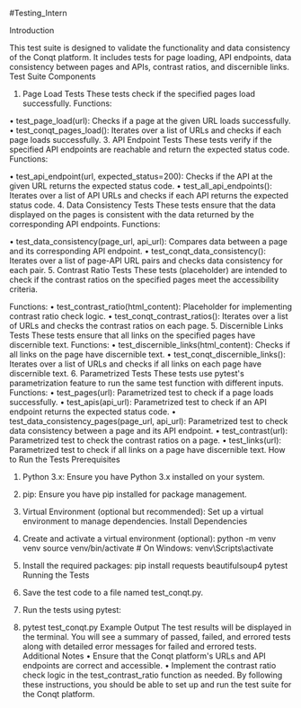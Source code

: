 #Testing_Intern

Introduction

This test suite is designed to validate the functionality and data consistency of the Conqt platform. It includes tests for page loading, API endpoints, data consistency between pages and APIs, contrast ratios, and discernible links.
Test Suite Components
1. Page Load Tests
These tests check if the specified pages load successfully.
Functions:

•	test_page_load(url): Checks if a page at the given URL loads successfully.
•	test_conqt_pages_load(): Iterates over a list of URLs and checks if each page loads successfully.
3. API Endpoint Tests
These tests verify if the specified API endpoints are reachable and return the expected status code.
Functions:

•	test_api_endpoint(url, expected_status=200): Checks if the API at the given URL returns the expected status code.
•	test_all_api_endpoints(): Iterates over a list of API URLs and checks if each API returns the expected status code.
4. Data Consistency Tests
These tests ensure that the data displayed on the pages is consistent with the data returned by the corresponding API endpoints.
Functions:

•	test_data_consistency(page_url, api_url): Compares data between a page and its corresponding API endpoint.
•	test_conqt_data_consistency(): Iterates over a list of page-API URL pairs and checks data consistency for each pair.
5. Contrast Ratio Tests
These tests (placeholder) are intended to check if the contrast ratios on the specified pages meet the accessibility criteria.

Functions:
•	test_contrast_ratio(html_content): Placeholder for implementing contrast ratio check logic.
•	test_conqt_contrast_ratios(): Iterates over a list of URLs and checks the contrast ratios on each page.
5. Discernible Links Tests
These tests ensure that all links on the specified pages have discernible text.
Functions:
•	test_discernible_links(html_content): Checks if all links on the page have discernible text.
•	test_conqt_discernible_links(): Iterates over a list of URLs and checks if all links on each page have discernible text.
6. Parametrized Tests
These tests use pytest's parametrization feature to run the same test function with different inputs.
Functions:
•	test_pages(url): Parametrized test to check if a page loads successfully.
•	test_apis(api_url): Parametrized test to check if an API endpoint returns the expected status code.
•	test_data_consistency_pages(page_url, api_url): Parametrized test to check data consistency between a page and its API endpoint.
•	test_contrast(url): Parametrized test to check the contrast ratios on a page.
•	test_links(url): Parametrized test to check if all links on a page have discernible text.
How to Run the Tests
Prerequisites
1.	Python 3.x: Ensure you have Python 3.x installed on your system.
2.	pip: Ensure you have pip installed for package management.
3.	Virtual Environment (optional but recommended): Set up a virtual environment to manage dependencies.
Install Dependencies
1.	Create and activate a virtual environment (optional):
python -m venv venv
source venv/bin/activate  # On Windows: venv\Scripts\activate



2.	Install the required packages:
pip install requests beautifulsoup4 pytest
Running the Tests
1.	Save the test code to a file named test_conqt.py.
2.	Run the tests using pytest:
3.	pytest test_conqt.py
Example Output
The test results will be displayed in the terminal. You will see a summary of passed, failed, and errored tests along with detailed error messages for failed and errored tests.
Additional Notes
•	Ensure that the Conqt platform's URLs and API endpoints are correct and accessible.
•	Implement the contrast ratio check logic in the test_contrast_ratio function as needed.
By following these instructions, you should be able to set up and run the test suite for the Conqt platform.

